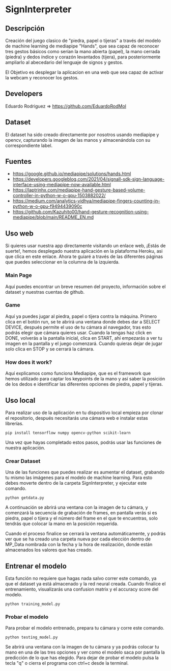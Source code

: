 # SignInterpreter

## Descripción

Creación del juego clasico de "piedra, papel o tijeras" a través del modelo de machine learning de mediapipe "Hands", que sea capaz de reconocer tres gestos básicos como serían la mano abierta (papel), la mano cerrada (piedra) y dedos índice y corazón levantados (tijera), para posteriormente ampliarlo al abecedario del lenguaje de signos y gestos.

El Objetivo es desplegar la aplicacion en una web que sea capaz de activar la webcam y reconocer los gestos.

## Developers

Eduardo Rodriguez => https://github.com/EduardoRodMol



## Dataset

El dataset ha sido creado directamente por nosotros usando mediapipe y opencv, capturando la imagen de las manos y almacenándola con su correspondiente label.

## Fuentes

- https://google.github.io/mediapipe/solutions/hands.html
- https://developers.googleblog.com/2021/04/signall-sdk-sign-language-interface-using-mediapipe-now-available.html
- https://laptrinhx.com/mediapipe-hand-gesture-based-volume-controller-in-python-w-o-gpu-1503882022/
- https://medium.com/analytics-vidhya/mediapipe-fingers-counting-in-python-w-o-gpu-f9494439090c
- https://github.com/Kazuhito00/hand-gesture-recognition-using-mediapipe/blob/main/README_EN.md

## Uso web

Si quieres usar nuestra app directamente visitando un enlace web, ¡Estás de suerte!, hemos desplegado nuestra aplicación en la plataforma Heroku, asi que clica en este enlace. Ahora te guiaré a través de las diferentes páginas que puedes seleccionar en la columna de la izquierda.

### Main Page

Aquí puedes encontrar un breve resumen del proyecto, información sobre el dataset y nuestras cuentas de github.

### Game

Aquí ya puedes jugar al piedra, papel o tijera contra la máquina.
Primero clica en el botón run, se te abrirá una ventana donde debes dar a SELECT DEVICE, después permite el uso de tu cámara al navegador, tras esto podrás elegir que cámara quieres usar. Cuando la tengas haz click en DONE, volverás a la pantalla inicial, clica en START, ahí empezarás a ver tu imagen en la pantalla y el juego comenzará.
Cuando quieras dejar de jugar solo clica en STOP y se cerrará la cámara.

### How does it work?

Aquí explicamos como funciona Mediapipe, que es el framework que hemos utilizado para captar los keypoints de la mano y así saber la posición de los dedos e identificar las diferentes opciones de piedra, papel y tijeras.



## Uso local

Para realizar uso de la aplicación en tu dispositivo local empieza por clonar el repositorio, después necesitarás una cámara web e instalar estas librerías.

``` shell
pip install tensorflow numpy opencv-python scikit-learn
```
Una vez que hayas completado estos pasos, podrás usar las funciones de nuestra aplicación.

### Crear Dataset

Una de las funciones que puedes realizar es aumentar el dataset, grabando tu mismo las imágenes para el modelo de machine learning. Para esto debes moverte dentro de la carpeta SignInterpreter, y ejecutar este comando.

``` shell
python getdata.py
```

A continuación se abrirá una ventana con la imagen de tu cámara, y comenzará la secuencia de grabación de frames, en pantalla verás si es piedra, papel o tijera y el número del frame en el que te encuentras, solo tendrás que colocar la mano en la posición requerida.

Cuando el proceso finalice se cerrará la ventana automáticamente, y podrás ver que se ha creado una carpeta nueva por cada elección dentro de MP_Data nombrada con la fecha y la hora de realización, donde están almacenados los valores que has creado.

## Entrenar el modelo

Esta función no requiere que hagas nada salvo correr este comando, ya que el dataset ya está almacenado y la red neural creada. Cuando finalice el entrenamiento, visualizarás una confusion matrix y el accuracy score del modelo.

``` shell
python training_model.py
```

### Probar el modelo

Para probar el modelo entrenado, prepara tu cámara y corre este comando.

``` shell
python testing_model.py
```

Se abrirá una ventana con la imagen de tu cámara y ya podrás colocar tu mano en una de las tres opciones y ver como el modelo saca por pantalla la predicción de lo que has elegido. Para dejar de probar el modelo pulsa la tecla "q" o cierra el programa con ctrl+c desde la terminal.
